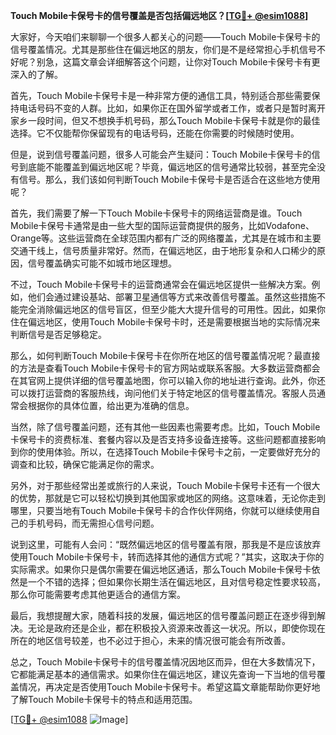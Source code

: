 **Touch Mobile卡保号卡的信号覆盖是否包括偏远地区？[[TG💪+ @esim1088](https://t.me/s/esim1088)]**

大家好，今天咱们来聊聊一个很多人都关心的问题——Touch Mobile卡保号卡的信号覆盖情况。尤其是那些住在偏远地区的朋友，你们是不是经常担心手机信号不好呢？别急，这篇文章会详细解答这个问题，让你对Touch Mobile卡保号卡有更深入的了解。

首先，Touch Mobile卡保号卡是一种非常方便的通信工具，特别适合那些需要保持电话号码不变的人群。比如，如果你正在国外留学或者工作，或者只是暂时离开家乡一段时间，但又不想换手机号码，那么Touch Mobile卡保号卡就是你的最佳选择。它不仅能帮你保留现有的电话号码，还能在你需要的时候随时使用。

但是，说到信号覆盖问题，很多人可能会产生疑问：Touch Mobile卡保号卡的信号到底能不能覆盖到偏远地区呢？毕竟，偏远地区的信号通常比较弱，甚至完全没有信号。那么，我们该如何判断Touch Mobile卡保号卡是否适合在这些地方使用呢？

首先，我们需要了解一下Touch Mobile卡保号卡的网络运营商是谁。Touch Mobile卡保号卡通常是由一些大型的国际运营商提供的服务，比如Vodafone、Orange等。这些运营商在全球范围内都有广泛的网络覆盖，尤其是在城市和主要交通干线上，信号质量非常好。然而，在偏远地区，由于地形复杂和人口稀少的原因，信号覆盖确实可能不如城市地区理想。

不过，Touch Mobile卡保号卡的运营商通常会在偏远地区提供一些解决方案。例如，他们会通过建设基站、部署卫星通信等方式来改善信号覆盖。虽然这些措施不能完全消除偏远地区的信号盲区，但至少能大大提升信号的可用性。因此，如果你住在偏远地区，使用Touch Mobile卡保号卡时，还是需要根据当地的实际情况来判断信号是否足够稳定。

那么，如何判断Touch Mobile卡保号卡在你所在地区的信号覆盖情况呢？最直接的方法是查看Touch Mobile卡保号卡的官方网站或联系客服。大多数运营商都会在其官网上提供详细的信号覆盖地图，你可以输入你的地址进行查询。此外，你还可以拨打运营商的客服热线，询问他们关于特定地区的信号覆盖情况。客服人员通常会根据你的具体位置，给出更为准确的信息。

当然，除了信号覆盖问题，还有其他一些因素也需要考虑。比如，Touch Mobile卡保号卡的资费标准、套餐内容以及是否支持多设备连接等。这些问题都直接影响到你的使用体验。所以，在选择Touch Mobile卡保号卡之前，一定要做好充分的调查和比较，确保它能满足你的需求。

另外，对于那些经常出差或旅行的人来说，Touch Mobile卡保号卡还有一个很大的优势，那就是它可以轻松切换到其他国家或地区的网络。这意味着，无论你走到哪里，只要当地有Touch Mobile卡保号卡的合作伙伴网络，你就可以继续使用自己的手机号码，而无需担心信号问题。

说到这里，可能有人会问：“既然偏远地区的信号覆盖有限，那我是不是应该放弃使用Touch Mobile卡保号卡，转而选择其他的通信方式呢？”其实，这取决于你的实际需求。如果你只是偶尔需要在偏远地区通话，那么Touch Mobile卡保号卡依然是一个不错的选择；但如果你长期生活在偏远地区，且对信号稳定性要求较高，那么你可能需要考虑其他更适合的通信方案。

最后，我想提醒大家，随着科技的发展，偏远地区的信号覆盖问题正在逐步得到解决。无论是政府还是企业，都在积极投入资源来改善这一状况。所以，即使你现在所在的地区信号较差，也不必过于担心，未来的情况很可能会有所改善。

总之，Touch Mobile卡保号卡的信号覆盖情况因地区而异，但在大多数情况下，它都能满足基本的通信需求。如果你住在偏远地区，建议先查询一下当地的信号覆盖情况，再决定是否使用Touch Mobile卡保号卡。希望这篇文章能帮助你更好地了解Touch Mobile卡保号卡的特点和适用范围。

[[TG💪+ @esim1088](https://t.me/s/esim1088) ![Image](https://i.postimg.cc/4NQfJmqS/Snipaste-2025-05-13-00-14-12.png)]